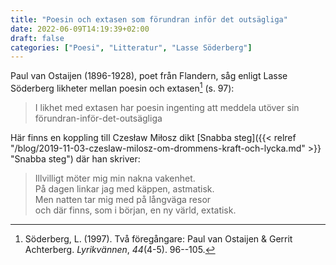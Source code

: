 ```yaml
---
title: "Poesin och extasen som förundran inför det outsägliga"
date: 2022-06-09T14:19:39+02:00
draft: false
categories: ["Poesi", "Litteratur", "Lasse Söderberg"]
---
```


Paul van Ostaijen (1896-1928), poet från Flandern, såg enligt Lasse Söderberg likheter mellan poesin och extasen[^1] (s. 97):

> I likhet med extasen har poesin ingenting att meddela utöver sin förundran-inför-det-outsägliga

Här finns en koppling till Czesław Miłosz dikt [Snabba steg]({{< relref "/blog/2019-11-03-czeslaw-milosz-om-drommens-kraft-och-lycka.md" >}} "Snabba steg") där han skriver:

> Illvilligt möter mig min nakna vakenhet.  
> På dagen linkar jag med käppen, astmatisk.  
> Men natten tar mig med på långväga resor  
> och där finns, som i början, en ny värld, extatisk.  

[^1]: Söderberg, L. (1997). Två föregångare: Paul van Ostaijen & Gerrit Achterberg. _Lyrikvännen_, _44_(4-5). 96--105.

